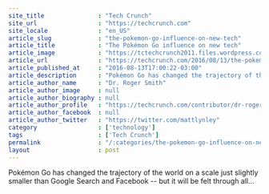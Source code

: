 ```yaml
---
site_title               : "Tech Crunch"
site_url                 : "https://techcrunch.com"
site_locale              : "en_US"
article_slug             : "the-pokemon-go-influence-on-new-tech"
article_title            : "The Pokémon Go influence on new tech"
article_image            : "https://tctechcrunch2011.files.wordpress.com/2016/08/pokemon-influence.png?w=764&h=400&crop=1"
article_url              : "https://techcrunch.com/2016/08/13/the-pokemon-go-influence-on-new-tech/"
article_published_at     : "2016-08-13T17:00:22-03:00"
article_description      : "Pokémon Go has changed the trajectory of the world on a scale just slightly smaller than Google Search and Facebook -- but it will be felt through all..."
article_author_name      : "Dr. Roger Smith"
article_author_image     : null
article_author_biography : null
article_author_profile   : "https://techcrunch.com/contributor/dr-roger-smith/"
article_author_facebook  : null
article_author_twitter   : "https://twitter.com/mattlynley"
category                 : ['technology']
tags                     : ['Tech Crunch']
permalink                : "/:categories/the-pokemon-go-influence-on-new-tech/"
layout                   : post
---
```


Pokémon Go has changed the trajectory of the world on a scale just slightly smaller than Google Search and Facebook -- but it will be felt through all...
